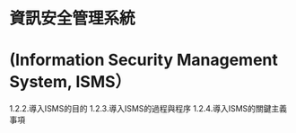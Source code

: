 # 資訊安全管理系統
# (Information Security Management System, ISMS）
   
   1.2.2.導入ISMS的目的
   1.2.3.導入ISMS的過程與程序
   1.2.4.導入ISMS的關鍵主義事項
